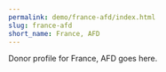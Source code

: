 ```yaml
---
permalink: demo/france-afd/index.html
slug: france-afd
short_name: France, AFD
---
```


Donor profile for France, AFD goes here.
